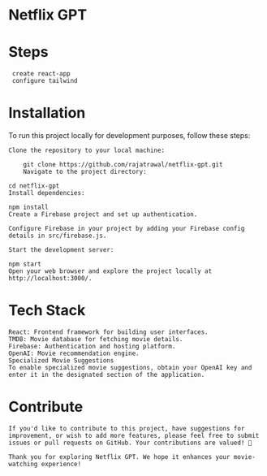 # Netflix GPT

# Steps
     create react-app
     configure tailwind

# Installation
To run this project locally for development purposes, follow these steps:

    Clone the repository to your local machine:

        git clone https://github.com/rajatrawal/netflix-gpt.git
        Navigate to the project directory:

    cd netflix-gpt
    Install dependencies:

    npm install
    Create a Firebase project and set up authentication.

    Configure Firebase in your project by adding your Firebase config details in src/firebase.js.

    Start the development server:

    npm start
    Open your web browser and explore the project locally at http://localhost:3000/.

# Tech Stack

    React: Frontend framework for building user interfaces.
    TMDB: Movie database for fetching movie details.
    Firebase: Authentication and hosting platform.
    OpenAI: Movie recommendation engine.
    Specialized Movie Suggestions
    To enable specialized movie suggestions, obtain your OpenAI key and enter it in the designated section of the application.

# Contribute

    If you'd like to contribute to this project, have suggestions for improvement, or wish to add more features, please feel free to submit issues or pull requests on GitHub. Your contributions are valued! 🚀

    Thank you for exploring Netflix GPT. We hope it enhances your movie-watching experience!